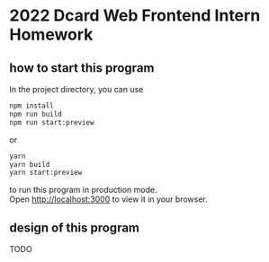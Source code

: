 # 2022 Dcard Web Frontend Intern Homework

## how to start this program

In the project directory, you can use

```bash
npm install
npm run build
npm run start:preview
```

or

```bash
yarn
yarn build
yarn start:preview
```

to run this program in production mode.  
Open [http://localhost:3000](http://localhost:3000) to view it in your browser.  

## design of this program

TODO
